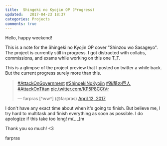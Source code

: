 ```yaml
---
title:  Shingeki no Kyojin OP (Progress)
updated:   2017-04-23 18:37
categories: Projects
comments: true
---
```


Hello, happy weekend!

This is a note for the Shingeki no Kyojin OP cover "Shinzou wo Sasageyo". The project is currently still in progress. I got distracted with collabs, commissions, and exams while working on this one T_T.

This is a glimpse of the project preview that I posted on twitter a while back. But the current progress surely more than this.
<blockquote class="twitter-tweet" data-lang="en"><p lang="und" dir="ltr"><a href="https://twitter.com/hashtag/AttackOnGovernment?src=hash">#AttackOnGovernment</a> <a href="https://twitter.com/hashtag/ShingekiNoKyojin?src=hash">#ShingekiNoKyojin</a> <a href="https://twitter.com/hashtag/%E9%80%B2%E6%92%83%E3%81%AE%E5%B7%A8%E4%BA%BA?src=hash">#進撃の巨人</a> <a href="https://twitter.com/hashtag/AttackOnTitan?src=hash">#AttackOnTitan</a> <a href="https://t.co/KP5P8CCtVr">pic.twitter.com/KP5P8CCtVr</a></p>&mdash; farpras [^ww^] (@farpras) <a href="https://twitter.com/farpras/status/852148250425667584">April 12, 2017</a></blockquote>
<script async src="//platform.twitter.com/widgets.js" charset="utf-8"></script>

I don't have any exact time about when it's going to finish. But believe me, I try hard to multitask and finish everything as soon as possible. I do apologize if this take too long! m(_ _)m

Thank you so much! <3

farpras
